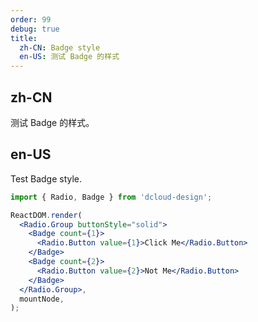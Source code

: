 ```yaml
---
order: 99
debug: true
title:
  zh-CN: Badge style
  en-US: 测试 Badge 的样式
---
```


## zh-CN

测试 Badge 的样式。

## en-US

Test Badge style.

```jsx
import { Radio, Badge } from 'dcloud-design';

ReactDOM.render(
  <Radio.Group buttonStyle="solid">
    <Badge count={1}>
      <Radio.Button value={1}>Click Me</Radio.Button>
    </Badge>
    <Badge count={2}>
      <Radio.Button value={2}>Not Me</Radio.Button>
    </Badge>
  </Radio.Group>,
  mountNode,
);
```

